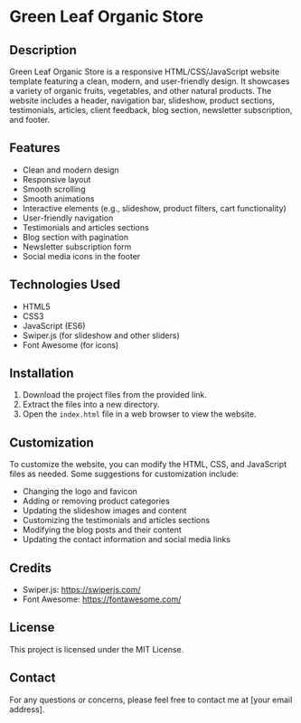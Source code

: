 # Green Leaf Organic Store

## Description
Green Leaf Organic Store is a responsive HTML/CSS/JavaScript website template featuring a clean, modern, and user-friendly design. It showcases a variety of organic fruits, vegetables, and other natural products. The website includes a header, navigation bar, slideshow, product sections, testimonials, articles, client feedback, blog section, newsletter subscription, and footer.

## Features
- Clean and modern design
- Responsive layout
- Smooth scrolling
- Smooth animations
- Interactive elements (e.g., slideshow, product filters, cart functionality)
- User-friendly navigation
- Testimonials and articles sections
- Blog section with pagination
- Newsletter subscription form
- Social media icons in the footer

## Technologies Used
- HTML5
- CSS3
- JavaScript (ES6)
- Swiper.js (for slideshow and other sliders)
- Font Awesome (for icons)

## Installation
1. Download the project files from the provided link.
2. Extract the files into a new directory.
3. Open the `index.html` file in a web browser to view the website.

## Customization
To customize the website, you can modify the HTML, CSS, and JavaScript files as needed. Some suggestions for customization include:
- Changing the logo and favicon
- Adding or removing product categories
- Updating the slideshow images and content
- Customizing the testimonials and articles sections
- Modifying the blog posts and their content
- Updating the contact information and social media links

## Credits
- Swiper.js: https://swiperjs.com/
- Font Awesome: https://fontawesome.com/

## License
This project is licensed under the MIT License.

## Contact
For any questions or concerns, please feel free to contact me at [your email address].
